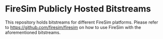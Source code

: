 # FireSim Publicly Hosted Bitstreams

This repository holds bitstreams for different FireSim platforms.
Please refer to https://github.com/firesim/firesim on how to use FireSim with the aforementioned bitstreams.
